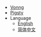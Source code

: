 - [Vonng](https://github.com/Vonng/)
- [Pigsty](https://pigsty.cc)
- Language
  - [English](/)
  - [简体中文](/zh-cn/)

